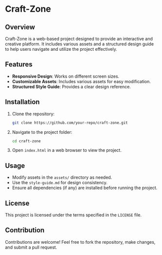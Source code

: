 # Craft-Zone

## Overview
Craft-Zone is a web-based project designed to provide an interactive and creative platform. It includes various assets and a structured design guide to help users navigate and utilize the project effectively.

## Features
- **Responsive Design**: Works on different screen sizes.
- **Customizable Assets**: Includes various assets for easy modification.
- **Structured Style Guide**: Provides a clear design reference.

## Installation
1. Clone the repository:
   ```sh
   git clone https://github.com/your-repo/craft-zone.git
   ```
2. Navigate to the project folder:
   ```sh
   cd craft-zone
   ```
3. Open `index.html` in a web browser to view the project.

## Usage
- Modify assets in the `assets/` directory as needed.
- Use the `style-guide.md` for design consistency.
- Ensure all dependencies (if any) are installed before running the project.

## License
This project is licensed under the terms specified in the `LICENSE` file.

## Contribution
Contributions are welcome! Feel free to fork the repository, make changes, and submit a pull request.

